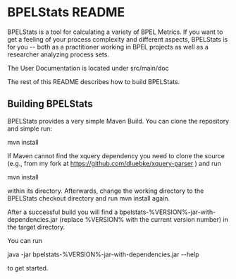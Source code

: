 BPELStats README
================

BPELStats is a tool for calculating a variety of BPEL Metrics. If you want to get a feeling of your process complexity and different aspects, BPELStats is for you -- both as a practitioner working in BPEL projects as well as a researcher analyzing process sets.

The User Documentation is located under src/main/doc

The rest of this README describes how to build BPELStats.

Building BPELStats
------------------

BPELStats provides a very simple Maven Build. You can clone the repository and simple run: 

   mvn install

If Maven cannot find the xquery dependency you need to clone the source (e.g., from my fork at https://github.com/dluebke/xquery-parser ) and run 

mvn install 

within its directory. Afterwards, change the working directory to the BPELStats checkout directory and run mvn install again.

After a successful build you will find a bpelstats-%VERSION%-jar-with-dependencies.jar (replace %VERSION% with the current version number) in the target directory.

You can run 

   java -jar bpelstats-%VERSION%-jar-with-dependencies.jar --help 

to get started.
